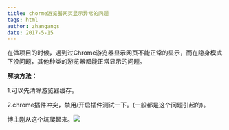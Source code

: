 ```yaml
---
title: chorme游览器网页显示异常的问题
tags: html
author: zhangangs
date: 2017-5-15
---
```

在做项目的时候，遇到过Chrome游览器显示网页不能正常的显示，而在隐身模式下没问题，其他种类的游览器都能正常显示的问题。

**解决方法：**

1.可以先清除游览器缓存。

2.chrome插件冲突，禁用/开启插件测试一下。(一般都是这个问题引起的)。

博主刚从这个坑爬起来。![](http://img.baidu.com/hi/jx2/j_0008.gif)

